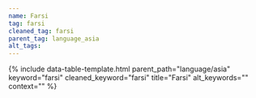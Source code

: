 ```yaml
---
name: Farsi
tag: farsi
cleaned_tag: farsi
parent_tag: language_asia
alt_tags: 
---
```


{% include data-table-template.html 
  parent_path="language/asia" 
  keyword="farsi" 
  cleaned_keyword="farsi" 
  title="Farsi"
  alt_keywords=""
  context=""
%}

